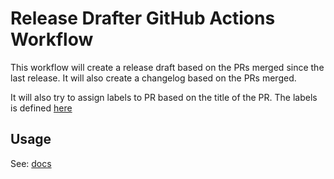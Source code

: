 # Release Drafter GitHub Actions Workflow

This workflow will create a release draft based on the PRs merged since
the last release. It will also create a changelog based on the PRs merged.

It will also try to assign labels to PR based on the title of the PR.
The labels is defined [here](.github/release-drafter.yml)

## Usage

See: [docs](./docs/index.md)